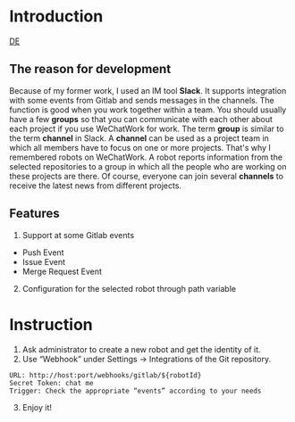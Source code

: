 # Introduction

[DE](README_DE.md)

## The reason for development

Because of my former work, I used an IM tool **Slack**. It supports integration with some events from Gitlab and sends messages in the channels. The function is good when you work together within a team.
You should usually have a few **groups** so that you can communicate with each other about each project if you use WeChatWork for work.
The term **group** is similar to the term **channel** in Slack. A **channel** can be used as a project team in which all members have to focus on one or more projects.
That's why I remembered robots on WeChatWork. A robot reports information from the selected repositories to a group in which all the people who are working on these projects are there. Of course, everyone can join several **channels** to receive the latest news from different projects.

## Features
1. Support at some Gitlab events
* Push Event
* Issue Event
* Merge Request Event
2. Configuration for the selected robot through path variable

# Instruction
1. Ask administrator to create a new robot and get the identity of it.
2. Use “Webhook” under Settings -> Integrations of the Git repository.
```
URL: http://host:port/webhooks/gitlab/${robotId}
Secret Token: chat me
Trigger: Check the appropriate “events” according to your needs
```
3. Enjoy it!

